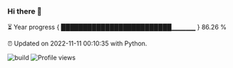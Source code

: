 ### Hi there 👋

⏳ Year progress  { █████████████████████████▁▁▁▁▁ } 86.26 %

⏰ Updated on 2022-11-11 00:10:35 with Python.

![build](https://github.com/shenxianpeng/year-progress/workflows/build/badge.svg) ![Profile views](https://gpvc.arturio.dev/shenxianpeng)